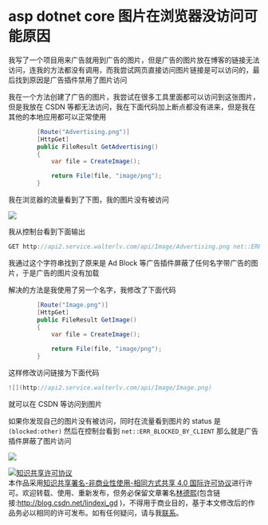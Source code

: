 
# asp dotnet core 图片在浏览器没访问可能原因

我写了一个项目用来广告就用到广告的图片，但是广告的图片放在博客的链接无法访问，连我的方法都没有调用，而我尝试网页直接访问图片链接是可以访问的，最后找到原因是广告插件禁用了图片访问

<!--more-->


<!-- CreateTime:2019/5/21 11:24:43 -->

<!-- 标签：asp,aspdotnetcore,dotnetcore -->

我在一个方法创建了广告的图片，我尝试在很多工具里面都可以访问到这张图片，但是我放在 CSDN 等都无法访问，我在下面代码加上断点都没有进来，但是我在其他的本地应用都可以正常使用

```csharp
        [Route("Advertising.png")]
        [HttpGet]
        public FileResult GetAdvertising()
        {
            var file = CreateImage();

            return File(file, "image/png");
        }
```

我在浏览器的流量看到了下图，我的图片没有被访问

<!-- ![](image/asp dotnet core 图片在浏览器没访问可能原因/asp dotnet core 图片在浏览器没访问可能原因0.png) -->

![](http://cdn.lindexi.site/lindexi%2F201951174918622)

我从控制台看到下面输出

```csharp
GET http://api2.service.walterlv.com/api/Image/Advertising.png net::ERR_BLOCKED_BY_CLIENT
```

我通过这个字符串找到了原来是 Ad Block 等广告插件屏蔽了任何名字带广告的图片，于是广告的图片没有加载

解决的方法是我使用了另一个名字，我修改了下面代码

```csharp
        [Route("Image.png")]
        [HttpGet]
        public FileResult GetImage()
        {
            var file = CreateImage();

            return File(file, "image/png");
        }
```

这样修改访问链接为下面代码

```csharp
![](http://api2.service.walterlv.com/api/Image/Image.png)
```

就可以在 CSDN 等访问到图片

如果你发现自己的图片没有被访问，同时在流量看到图片的 status 是 `(blocked:other)` 然后在控制台看到 `net::ERR_BLOCKED_BY_CLIENT` 那么就是广告插件屏蔽了图片访问

[![](http://api2.service.walterlv.com/api/Image/Image.png)](http://api2.service.walterlv.com/api/Image/UrlMove)





<a rel="license" href="http://creativecommons.org/licenses/by-nc-sa/4.0/"><img alt="知识共享许可协议" style="border-width:0" src="https://licensebuttons.net/l/by-nc-sa/4.0/88x31.png" /></a><br />本作品采用<a rel="license" href="http://creativecommons.org/licenses/by-nc-sa/4.0/">知识共享署名-非商业性使用-相同方式共享 4.0 国际许可协议</a>进行许可。欢迎转载、使用、重新发布，但务必保留文章署名[林德熙](http://blog.csdn.net/lindexi_gd)(包含链接:http://blog.csdn.net/lindexi_gd )，不得用于商业目的，基于本文修改后的作品务必以相同的许可发布。如有任何疑问，请与我[联系](mailto:lindexi_gd@163.com)。